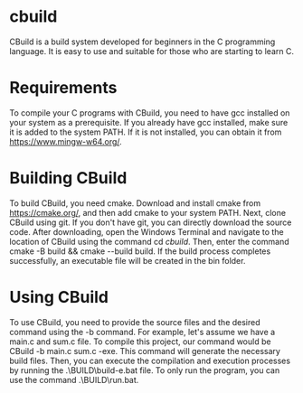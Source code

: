 # cbuild

CBuild is a build system developed for beginners in the C programming language. It is easy to use and suitable for those who are starting to learn C.

# Requirements

To compile your C programs with CBuild, you need to have gcc installed on your system as a prerequisite. If you already have gcc installed, make sure it is added to the system PATH. If it is not installed, you can obtain it from https://www.mingw-w64.org/.
# Building CBuild

To build CBuild, you need cmake. Download and install cmake from https://cmake.org/, and then add cmake to your system PATH. Next, clone CBuild using git. If you don't have git, you can directly download the source code. After downloading, open the Windows Terminal and navigate to the location of CBuild using the command cd _cbuild_. Then, enter the command cmake -B build && cmake --build build. If the build process completes successfully, an executable file will be created in the bin folder.
# Using CBuild

To use CBuild, you need to provide the source files and the desired command using the -b command. For example, let's assume we have a main.c and sum.c file. To compile this project, our command would be CBuild -b main.c sum.c -exe. This command will generate the necessary build files. Then, you can execute the compilation and execution processes by running the .\BUILD\build-e.bat file. To only run the program, you can use the command .\BUILD\run.bat.
